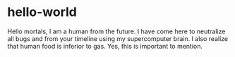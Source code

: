 # hello-world


Hello mortals, I am a human from the future. I have come here to neutralize all bugs and from your timeline using my supercomputer brain.
I also realize that human food is inferior to gas. Yes, this is important to mention.
